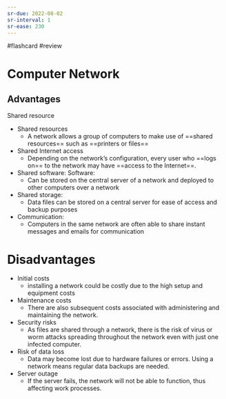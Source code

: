 ```yaml
---
sr-due: 2022-08-02
sr-interval: 1
sr-ease: 230
---
```


#flashcard #review 

# Computer Network
## Advantages

Shared resource

- Shared resources
    - A network allows a group of computers to make use of ==shared resources== such as ==printers or files==
- Shared Internet access
    - Depending on the network’s configuration, every user who ==logs on== to the network may have ==access to the Internet==.
- Shared software: Software:
    - Can be stored on the central server of a network and deployed to other computers over a network
- Shared storage:
    - Data files can be stored on a central server for ease of access and backup purposes
- Communication:
    - Computers in the same network are often able to share instant messages and emails for communication

# Disadvantages

- Initial costs
	- installing a network could be costly due to the high setup and equipment costs
- Maintenance costs
	- There are also subsequent costs associated with administering and maintaining the network.
- Security risks
	- As files are shared through a network, there is the risk of virus or worm attacks spreading throughout the network even with just one infected computer.
- Risk of data loss
	- Data may become lost due to hardware failures or errors. Using a network means regular data backups are needed.
- Server outage
	- If the server fails, the network will not be able to function, thus affecting work processes.